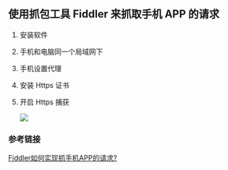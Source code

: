 

## 使用抓包工具 Fiddler 来抓取手机 APP 的请求

1. 安装软件

2. 手机和电脑同一个局域网下

3. 手机设置代理

4. 安装 Https 证书

5. 开启 Https 捕获

   ![](https://cdn.jsdelivr.net/gh/AlbertYang0801/pic-bed@main/img/20210408094214.png)

### 参考链接

[Fiddler如何实现抓手机APP的请求?](https://www.cnblogs.com/pachongshangdexuebi/p/13328195.html)